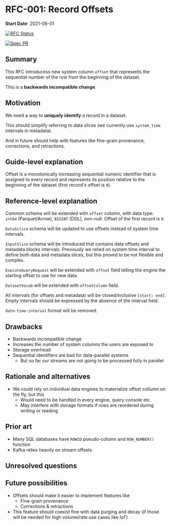 # RFC-001: Record Offsets

**Start Date**: 2021-06-01

[![RFC Status](https://img.shields.io/github/issues/detail/state/kamu-data/open-data-fabric/10?label=RFC%20Status)](https://github.com/kamu-data/open-data-fabric/issues/10)

[![Spec PR](https://img.shields.io/github/pulls/detail/state/kamu-data/open-data-fabric/13?label=Spec%20PR)](https://github.com/kamu-data/open-data-fabric/pull/13)

## Summary

This RFC introducess new system column `offset` that represents the sequential number of the row from the beginning of the dataset.

This is a **backwards incompatible change**.

## Motivation

We need a way to **uniquely identify** a record in a dataset.

This should simplify referring to data slices (we currently use `system_time` intervals in metadata).

And in future should help with features like fine-grain provenance, corrections, and retractions.

## Guide-level explanation

Offset is a monotonically increasing sequential numeric identifier that is assigned to every record and represents its position relative to the beginning of the dataset (first record's offset is `0`).

## Reference-level explanation

Common schema will be extended with `offset` column, with data type: `int64` (Parquet/Arrow), `BIGINT` (DDL), non-null. Offset of the first record is `0`.

`DataSclice` schema will be updated to use offsets instead of system time intervals.

`InputSlice` schema will be introduced that contains data offsets and metadata blocks intervals. Previously we relied on system time interval to define both data and metadata slices, but this proved to be not flexible and complex.

`ExecuteQueryRequest` will be extended with `offset` field telling the engine the starting offset to use for new data.

`DatasetVocab` will be extended with `offsetColumn` field.

All intervals (for offsets and metadata) will be closed/inclusive `[start; end]`. Empty intervals should be expressed by the absence of the interval field.

`date-time-interval` format will be removed.

## Drawbacks

- Backwards incompatible change
- Increases the number of system columns the users are exposed to
- Storage overhead
- Sequential identifiers are bad for data-parallel systems
  - But so far our streams are not going to be processed fully in parallel

## Rationale and alternatives

- We could rely on individual data engines to materialize offset collumn on the fly, but this
  - Would need to be handled in every engine, query console etc.
  - May interfere with storage formats if rows are reordered during writing or reading

## Prior art

- Many SQL databases have `ROWID` pseudo-column and `ROW_NUMBER()` function
- Kafka relies heavily on stream offsets

## Unresolved questions


## Future possibilities

- Offsets should make it easier to implement features like
  - Fine-grain provenance
  - Corrections & retractions
- This feature should coexist fine with data purging and decay (if those will be needed for high volume/rate use cases like IoT)